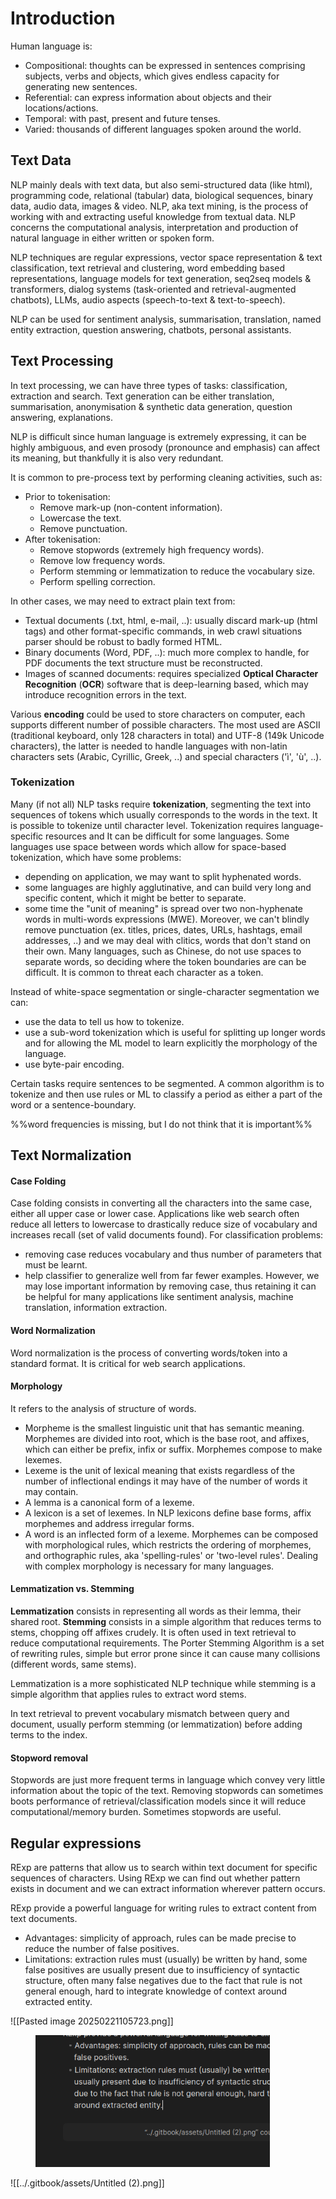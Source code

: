 # Introduction
Human language is:
- Compositional: thoughts can be expressed in sentences comprising subjects, verbs and objects, which gives endless capacity for generating new sentences.
- Referential: can express information about objects and their locations/actions.
- Temporal: with past, present and future tenses. 
- Varied: thousands of different languages spoken around the world. 
## Text Data
NLP mainly deals with text data, but also semi-structured data (like html), programming code, relational (tabular) data, biological sequences, binary data, audio data, images & video. 
NLP, aka text mining, is the process of working with and extracting useful knowledge from textual data. 
NLP concerns the computational analysis, interpretation and production of natural language in either written or spoken form.

NLP techniques are regular expressions, vector space representation & text classification, text retrieval and clustering, word embedding based representations, language models for text generation, seq2seq models & transformers, dialog systems (task-oriented and retrieval-augmented chatbots), LLMs, audio aspects (speech-to-text & text-to-speech).

NLP can be used for sentiment analysis, summarisation, translation, named entity extraction, question answering, chatbots, personal assistants.

## Text Processing
In text processing, we can have three types of tasks: classification, extraction and search.
Text generation can be either translation, summarisation, anonymisation & synthetic data generation, question answering, explanations.

NLP is difficult since human language is extremely expressing, it can be highly ambiguous, and even prosody (pronounce and emphasis) can affect its meaning, but thankfully it is also very redundant. 

It is common to pre-process text by performing cleaning activities, such as:
- Prior to tokenisation:
	- Remove mark-up (non-content information).
	- Lowercase the text.
	- Remove punctuation.
- After tokenisation:
	- Remove stopwords (extremely high frequency words).
	- Remove low frequency words.
	- Perform stemming or lemmatization to reduce the vocabulary size. 
	- Perform spelling correction. 

In other cases, we may need to extract plain text from: 
- Textual documents (.txt, html, e-mail, ..): usually discard mark-up (html tags) and other format-specific commands, in web crawl situations parser should be robust to badly formed HTML.
- Binary documents (Word, PDF, ..): much more complex to handle, for PDF documents the text structure must be reconstructed.
- Images of scanned documents: requires specialized **Optical Character Recognition** (**OCR**) software that is deep-learning based, which may introduce recognition errors in the text. 

Various **encoding** could be used to store characters on computer, each supports different number of possible characters. The most used are ASCII (traditional keyboard, only 128 characters in total) and UTF-8 (149k Unicode characters), the latter is needed to handle languages with non-latin characters sets (Arabic, Cyrillic, Greek, ..) and special characters ('ì', 'ù', ..).

### Tokenization
Many (if not all) NLP tasks require **tokenization**, segmenting the text into sequences of tokens which usually corresponds to the words in the text. It is possible to tokenize until character level. Tokenization requires language-specific resources and It can be difficult for some languages. 
Some languages use space between words which allow for space-based tokenization, which have some problems:
- depending on application, we may want to split hyphenated words.
- some languages are highly agglutinative, and can build very long and specific content, which it might be better to separate. 
- some time the "unit of meaning" is spread over two non-hyphenate words in multi-words expressions (MWE).
Moreover, we can't blindly remove punctuation (ex. titles, prices, dates, URLs, hashtags, email addresses, ..) and we may deal with clitics, words that don't stand on their own. 
Many languages, such as Chinese, do not use spaces to separate words, so deciding where the token boundaries are can be difficult. It is common to threat each character as a token.

Instead of white-space segmentation or single-character segmentation we can:
- use the data to tell us how to tokenize.
- use a sub-word tokenization which is useful for splitting up longer words and for allowing the ML model to learn explicitly the morphology of the language. 
- use byte-pair encoding.

Certain tasks require sentences to be segmented. A common algorithm is to tokenize and then use rules or ML to classify a period as either a part of the word or a sentence-boundary.

%%word frequencies is missing, but I do not think that it is important%%
## Text Normalization
#### Case Folding
Case folding consists in converting all the characters into the same case, either all upper case or lower case.
Applications like web search often reduce all letters to lowercase to drastically reduce size of vocabulary and increases recall (set of valid documents found).
For classification problems:
- removing case reduces vocabulary and thus number of parameters that must be learnt.
- help classifier to generalize well from far fewer examples. 
However, we may lose important information by removing case, thus retaining it can be helpful for many applications like sentiment analysis, machine translation, information extraction. 
#### Word Normalization
Word normalization is the process of converting words/token into a standard format. It is critical for web search applications. 
#### Morphology
It refers to the analysis of structure of words. 
- Morpheme is the smallest linguistic unit that has semantic meaning. Morphemes are divided into root, which is the base root, and affixes, which can either be prefix, infix or suffix.  Morphemes compose to make lexemes.
- Lexeme is the unit of lexical meaning that exists regardless of the number of inflectional endings it may have of the number of words it may contain. 
- A lemma is a canonical form of a lexeme. 
- A lexicon is a set of lexemes. In NLP lexicons define base forms, affix morphemes and address irregular forms. 
- A word is an inflected form of a lexeme.
Morphemes can be composed with morphological rules, which restricts the ordering of morphemes, and orthographic rules, aka 'spelling-rules' or 'two-level rules'.
Dealing with complex morphology is necessary for many languages. 
#### Lemmatization vs. Stemming
**Lemmatization** consists in representing all words as their lemma, their shared root. 
**Stemming** consists in a simple algorithm that reduces terms to stems, chopping off affixes crudely. It is often used in text retrieval to reduce computational requirements. The Porter Stemming Algorithm is a set of rewriting rules, simple but error prone since it can cause many collisions (different words, same stems).

Lemmatization is a more sophisticated NLP technique while stemming is a simple algorithm that applies rules to extract word stems. 

In text retrieval to prevent vocabulary mismatch between query and document, usually perform stemming (or lemmatization) before adding terms to the index. 
#### Stopword removal
Stopwords are just more frequent terms in language which convey very little information about the topic of the text. 
Removing stopwords can sometimes boots performance of retrieval/classification models since it will reduce computational/memory burden. 
Sometimes stopwords are useful. 
## Regular expressions
RExp are patterns that allow us to search within text document for specific sequences of characters. Using RExp we can find out whether pattern exists in document and we can extract information wherever pattern occurs. 

RExp provide a powerful language for writing rules to extract content from text documents. 
- Advantages: simplicity of approach, rules can be made precise to reduce the number of false positives. 
- Limitations: extraction rules must (usually) be written by hand, some false positives are usually present due to insufficiency of syntactic structure, often many false negatives due to the fact that rule is not general enough, hard to integrate knowledge of context around extracted entity.

![[Pasted image 20250221105723.png]]
<figure><img src="../Pasted image 20250221105723.png " alt="" width="375"><figcaption></figcaption></figure>

![[../.gitbook/assets/Untitled (2).png]]